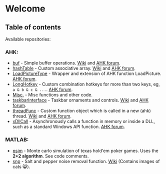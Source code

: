 # Welcome

## Table of contents
Available repositories:

### AHK:

*	[buf](https://github.com/HelgeffegleH/buf) - Simple buffer operations. [Wiki](https://github.com/HelgeffegleH/buf/wiki/About) and [AHK forum](https://autohotkey.com/boards/viewtopic.php?f=6&t=38375).
*	[hashTable](https://github.com/HelgeffegleH/hashTable) - Custom associative array. [Wiki](https://github.com/HelgeffegleH/hashTable/wiki) and [AHK forum](https://autohotkey.com/boards/viewtopic.php?f=6&t=36377).
*  [LoadPictureType](https://github.com/HelgeffegleH/LoadPictureType) - Wrapper and extension of AHK function LoadPicture. [AHK forum](https://autohotkey.com/boards/viewtopic.php?f=6&t=33209 "Visit autohotkey.com forums").
*  [LongHotkey](https://github.com/HelgeffegleH/longhotkey) - Custom combination hotkeys for more than two keys, eg, `a & b & c & ...`. [AHK forum](https://autohotkey.com/boards/viewtopic.php?f=6&t=24145 "Visit autohotkey.com forums").
* [Misc.](https://github.com/HelgeffegleH/AHK-misc.) - Misc functions and other code.
*  [taskbarInterface](https://github.com/HelgeffegleH/taskbarInterface) - Taskbar ornaments and controls. [Wiki](https://github.com/HelgeffegleH/taskbarInterface/wiki) and [AHK forum](https://autohotkey.com/boards/viewtopic.php?f=6&t=35348).
*  [threadFunc](https://github.com/HelgeffegleH/threadFunc) - Custom function object which is called in a new (ahk) thread. [Wiki](https://github.com/HelgeffegleH/threadFunc/wiki/About) and [AHK forum](https://autohotkey.com/boards/viewtopic.php?f=6&t=37933).
* [xDllCall](https://github.com/HelgeffegleH/xlib/tree/xdllcall) - Asynchronously calls a function in memory or inside a DLL, such as a standard Windows API function. [AHK forum](https://www.autohotkey.com/boards/viewtopic.php?f=6&t=60848).

### MATLAB:
*  [psim](https://github.com/HelgeffegleH/psim) - Monte carlo simulation of texas hold'em poker games. Uses the  **2+2 algorithm**. See code comments.
*  [snp](https://github.com/HelgeffegleH/snp) - Salt and pepper noise removal function. [Wiki](https://github.com/HelgeffegleH/snp/wiki) (Contains images of cats :smile_cat:).
